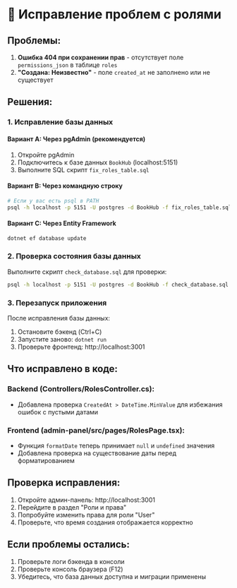 # 🔧 Исправление проблем с ролями

## Проблемы:
1. **Ошибка 404 при сохранении прав** - отсутствует поле `permissions_json` в таблице `roles`
2. **"Создана: Неизвестно"** - поле `created_at` не заполнено или не существует

## Решения:

### 1. Исправление базы данных

#### Вариант A: Через pgAdmin (рекомендуется)
1. Откройте pgAdmin
2. Подключитесь к базе данных `BookHub` (localhost:5151)
3. Выполните SQL скрипт `fix_roles_table.sql`

#### Вариант B: Через командную строку
```bash
# Если у вас есть psql в PATH
psql -h localhost -p 5151 -U postgres -d BookHub -f fix_roles_table.sql
```

#### Вариант C: Через Entity Framework
```bash
dotnet ef database update
```

### 2. Проверка состояния базы данных
Выполните скрипт `check_database.sql` для проверки:
```bash
psql -h localhost -p 5151 -U postgres -d BookHub -f check_database.sql
```

### 3. Перезапуск приложения
После исправления базы данных:
1. Остановите бэкенд (Ctrl+C)
2. Запустите заново: `dotnet run`
3. Проверьте фронтенд: http://localhost:3001

## Что исправлено в коде:

### Backend (Controllers/RolesController.cs):
- Добавлена проверка `CreatedAt > DateTime.MinValue` для избежания ошибок с пустыми датами

### Frontend (admin-panel/src/pages/RolesPage.tsx):
- Функция `formatDate` теперь принимает `null` и `undefined` значения
- Добавлена проверка на существование даты перед форматированием

## Проверка исправления:
1. Откройте админ-панель: http://localhost:3001
2. Перейдите в раздел "Роли и права"
3. Попробуйте изменить права для роли "User"
4. Проверьте, что время создания отображается корректно

## Если проблемы остались:
1. Проверьте логи бэкенда в консоли
2. Проверьте консоль браузера (F12)
3. Убедитесь, что база данных доступна и миграции применены 
